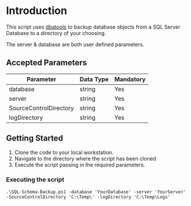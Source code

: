 # Introduction

This script uses [dbatools](https://dbatools.io/) to backup database objects from a SQL Server Database to a directory of your choosing. 

The server & database are both user defined parameters.

## Accepted Parameters 

| Parameter | Data Type  | Mandatory |
|---|---|---|
| database | string | Yes |
| server | string | Yes |
| SourceControlDirectory | string | Yes |
| logDirectory | string | Yes |

## Getting Started

1. Clone the code to your local workstation.
2. Navigate to the directory where the script has been cloned
3. Execute the script passing in the required parameters.

### Executing the script

`.\SQL-Schema-Backup.ps1 -database 'YourDatabase' -server 'YourServer' -SourceControlDirectory 'C:\Temp\' -logDirectory 'C:\Temp\Logs'`